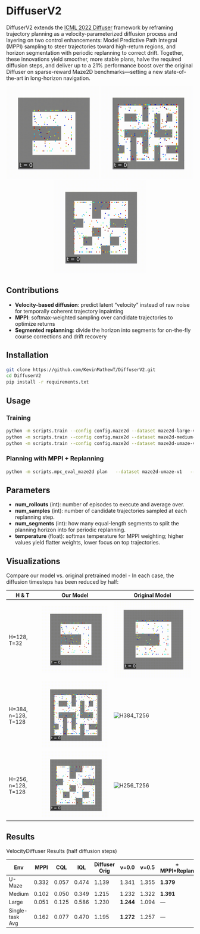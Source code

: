 # DiffuserV2

DiffuserV2 extends the [ICML 2022 Diffuser](https://diffusion-planning.github.io/) framework by reframing trajectory planning as a velocity-parameterized diffusion process and layering on two control enhancements: Model Predictive Path Integral (MPPI) sampling to steer trajectories toward high-return regions, and horizon segmentation with periodic replanning to correct drift. Together, these innovations yield smoother, more stable plans, halve the required diffusion steps, and deliver up to a 21% performance boost over the original Diffuser on sparse-reward Maze2D benchmarks—setting a new state-of-the-art in long-horizon navigation.

<p align="center">
  <img src="extras/visualizations/no_loop_H128_T32_Pv_v0.gif" width="250"/>
  <img src="extras/visualizations/no_loop_H384_n128_T128_Pv_v0.gif" width="250"/>
  <img src="extras/visualizations/no_loop_medium-H256_n128_T128_Pv_v0.5.gif" width="250"/>
</p>

## Contributions
- **Velocity-based diffusion**: predict latent “velocity” instead of raw noise for temporally coherent trajectory inpainting  
- **MPPI**: softmax-weighted sampling over candidate trajectories to optimize returns  
- **Segmented replanning**: divide the horizon into segments for on-the-fly course corrections and drift recovery  

## Installation
```bash
git clone https://github.com/KevinMathewT/DiffuserV2.git
cd DiffuserV2
pip install -r requirements.txt
```

## Usage

### Training
```bash
python -m scripts.train --config config.maze2d --dataset maze2d-large-v1
python -m scripts.train --config config.maze2d --dataset maze2d-medium-v1
python -m scripts.train --config config.maze2d --dataset maze2d-umaze-v1
```

### Planning with MPPI + Replanning
```bash
python -m scripts.mpc_eval_maze2d plan   --dataset maze2d-umaze-v1   --diffusion_loadpath checkpoints/maze2d-umaze-v1   --diffusion_epoch 100   --num_rollouts 32   --num_samples 16   --num_segments 4   --temperature 4   --conditional
```

## Parameters
- **num_rollouts** (int): number of episodes to execute and average over.  
- **num_samples** (int): number of candidate trajectories sampled at each replanning step.  
- **num_segments** (int): how many equal-length segments to split the planning horizon into for periodic replanning.  
- **temperature** (float): softmax temperature for MPPI weighting; higher values yield flatter weights, lower focus on top trajectories.

## Visualizations
Compare our model vs. original pretrained model - In each case, the diffusion timesteps has been reduced by half:

| H & T                      | Our Model                                                    | Original Model                                             |
|---------------------------|---------------------------------------------------------------|------------------------------------------------------------|
| H=128, T=32               | ![H128_T32](extras/visualizations/no_loop_H128_T32_Pv_v0.gif) | ![H128_T64](extras/visualizations/no_loop_H128_T64%20-%20pretrained.gif) |
| H=384, n=128, T=128       | ![H384](extras/visualizations/no_loop_H384_n128_T128_Pv_v0.gif)| ![H384_T256](extras/visualizations/no_loop_pretrained%20-%20large%20-%20H384_T256.gif) |
| H=256, n=128, T=128       | ![H256](extras/visualizations/no_loop_medium-H256_n128_T128_Pv_v0.5.gif)| ![H256_T256](extras/visualizations/no_loop_pretrained-medium-H256_T256.gif) |

## Results

VelocityDiffuser Results (half diffusion steps)

| Env     | MPPI  | CQL   | IQL   | Diffuser Orig | v=0.0  | v=0.5  | + MPPI+Replan |
|---------|-------|-------|-------|---------------|--------|--------|---------------|
| U-Maze  | 0.332 | 0.057 | 0.474 | 1.139         | 1.341  | 1.355  | **1.379**     |
| Medium  | 0.102 | 0.050 | 0.349 | 1.215         | 1.232  | 1.322  | **1.391**     |
| Large   | 0.051 | 0.125 | 0.586 | 1.230         | **1.244**| 1.094| —             |
| Single-task Avg | 0.162 | 0.077 | 0.470 | 1.195 | **1.272** | 1.257 | —     |